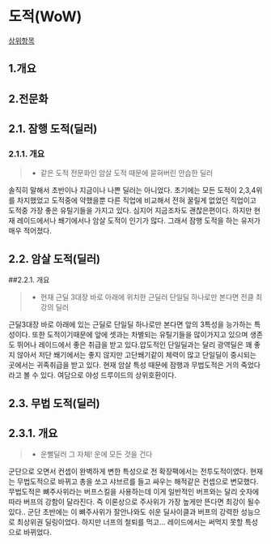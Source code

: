 # 도적(WoW)

[상위항목](README.md)

## 1.개요


## 2.전문화

## 2.1. 잠행 도적(딜러)   
### 2.1.1. 개요  
>* 같은 도적 전문화인 암살 도적 때문에 묻혀버린 안습한 딜러  

솔직히 말해서 초반이나 지금이나 나쁜 딜러는 아니었다. 초기에는 모든 도적이 2,3,4위를 차지했었고 도적중에 약했을뿐 다른 직업에 비교해서 전혀 꿀릴게 없었던 직업이고 도적중 가장 좋은 유틸기들을 가지고 있다. 심지어 지금조차도 괜찮은편이다. 하지만 현재 레이드에서나 쐐기에서나 암살 도적이 인기가 많다. 그래서 잠행 도적을 하는 유저가 매우 적어졌다.   

## 2.2. 암살 도적(딜러)

##2.2.1. 개요
>*  현재 근딜 3대장 바로 아래에 위치한 근딜러 단일딜 하나로만 본다면 전클 최강의 딜러

근딜3대장 바로 아래에 있는 근딜로 단일딜 하나로만 본다면 앞의 3특성을 능가하는 특성이다. 또한 도적이기때문에 앞에 셋과는 차별되는 유틸기들을 많이가지고 있으며 생존도 뛰어나 레이드에서 좋은 취급을 받고 있다.압도적인 단일딜과는 달리 광역딜은 꽤 좋지 않아서 저단 쐐기에서는 좋지 않지만 고단쐐기같이 체력이 많고 단일딜이 중시되는 곳에서는 귀족취급을 받고 있다. 현재 암살 특성 때문에 잠행과 무법도적은 거의 죽었다라고 볼 수 있다. 여담으로 야성 드루이드의 상위호환이다.  

## 2.3. 무법 도적(딜러)
## 2.3.1. 개요 
>* 운빨딜러 그 자체! 운에 모든 것을 건다

군단으로 오면서 컨셉이 완벽하게 변한 특성으로 전 확장팩에서는 전투도적이였다. 현재는 무법도적으로 바뀌고 총을 쏘고 샤브르를 들고 싸우는 해적같은 컨셉으로 변모했다. 무법도적은 뼈주사위라는 버프스킬을 사용하는데 이게 일반적인 버프와는 달리 숫자에따라 버프의 강함이 달라진다. 즉 이론상으로 주사위가 가장 높게만 뜬다면 최강이 될수있다.. 군단 초반에는 이 뼈주사위가 잘안나와도 쉬운 딜사이클과 버프의 강력한 성능으로 최상위권 딜링이었다. 하지만 너프의 철퇴를 먹고... 레이드에서는 써먹지 못할 특성으로 바뀌었다. 
